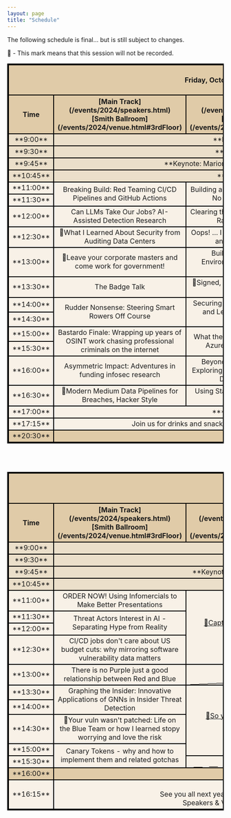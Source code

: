 ```yaml
---
layout: page
title: "Schedule"
---
```

<style>
table{
    border-collapse: collapse;
    border-spacing: 0;
    border:2px solid #000000;
    
}

th{
    border:2px solid #000000;
}

td{
    border:2px solid #000000;
    vertical-align: middle;
}
td.diagonalRising
{
	background: linear-gradient(to right bottom, #F8F1E7 0%,#F8F1E7 49.9%,#000000 50%,#000000 51%,#F8F1E7 51.1%,#F8F1E7 100%);
}

thead{
    background-color: #E0CBA8; 
}

tfoot{
    background-color: #E0CBA8; 
}
.General_items{
    background-color: #EBDFCA; 
}
tbody{
   background-color: #F8F1E7; 
}

</style>
The following schedule is final... but is still subject to changes.

🙈 - This mark means that this session will not be recorded.
<br>

<table width="100%">
<colgroup>
<col width="10%" />
<col width="30%" />
<col width="30%" />
<col width="30%" />
</colgroup>
<thead>
<tr class="header">
<th colspan=4 align="center"><br>Friday, October 25th, 2024<br><br></th>
</tr>
<tr class="header">
    <th markdown="span" align="center" rowspan=2 >Time</th>
    <th markdown="span" align="center" >[Main Track](/events/2024/speakers.html)<br>[Smith Ballroom](/events/2024/venue.html#3rdFloor)</th>
    <th markdown="span" align="center" >[Track 2](/events/2024/speakers.html)<br>[Rooms 329-327](/events/2024/venue.html#3rdFloor)</th>
    <th markdown="span" align="center" >[Workshops](/events/2024/workshops.html)<br>[Rooms 296,298](/events/2024/venue.html#2ndFloor)</th> 
</tr>
</thead>
<tbody>
    <tr class="General_items">
        <td markdown="span" align="center">**9:00**</td>
        <td markdown="span" align="center" colspan=3> **Registration Opens**</td>
    </tr>
    <tr class="General_items">
        <td markdown="span" align="center">**9:30**</td>
        <td markdown="span" align="center" colspan=3> **Opening Remarks**</td>
    </tr>
    <tr class="General_items">
        <td markdown="span" align="center">**9:45**</td>
        <td markdown="span" align="center" colspan=3> **Keynote: Marion Marschalek - Why We Research**</td>
    </tr>
    <tr class="General_items">
        <td markdown="span" align="center">**10:45**</td>
        <td markdown="span" align="center" colspan=3> **15 Minute Break**</td>
    </tr>
    <tr>
        <td markdown="span" align="center">**11:00**</td>
        <td markdown="span" align="center" rowspan=2 colspan=1>Breaking Build: Red Teaming CI/CD Pipelines and GitHub Actions</td>
        <td markdown="span" align="center" rowspan=2 colspan=1>Building a Windows WMI System With No Windows Knowledge </td>
        <td markdown="span" align="center" rowspan=2 colspan=1 rowspan=4><a href="https://bsidespdx.org/events/2024/workshops.html#resume-tuning-workshop">🙈Resume Tuning Workshop</a></td>
    </tr>
    <tr>
        <td markdown="span" align="center" colspan=1>**11:30**</td>
    </tr>
    <tr>
        <td markdown="span" align="center">**12:00**</td>
        <td markdown="span" align="center" colspan=1> Can LLMs Take Our Jobs? AI-Assisted Detection Research</td>
        <td markdown="span" align="center" colspan=1>Clearing the FOG: Unveiling the Latest Ransomware Trickery </td>
    </tr>
    <tr>
        <td markdown="span" align="center" >**12:30**</td>
        <td markdown="span" align="center" colspan=1>🙈What I Learned About Security from Auditing Data Centers </td>
        <td markdown="span" align="center" colspan=1>Oops! … I did it again: Security Pitfalls and how to avoid them </td>
    </tr>
    <tr>
        <td markdown="span" align="center" >**13:00**</td>
        <td markdown="span" align="center" colspan=1>🙈Leave your corporate masters and come work for government!</td>
        <td markdown="span" align="center" colspan=1>Building Bulletproof AWS Environments with Secure CDK Constructs </td>
        <td markdown="span" align="center" colspan=1 rowspan=4><a href="https://bsidespdx.org/events/2024/workshops.html#jonathan-reiter-and-emily-soward">🙈Incident Response for Artificial Intelligence: Playtest New Tabletop Exercises with the AIRCTL Project for fun and stickers</a></td>
    </tr>
    <tr>
        <td markdown="span" align="center" >**13:30**</td>
        <td markdown="span" align="center" colspan=1>The Badge Talk</td>
        <td markdown="span" align="center" colspan=1>🙈Signed, Sealed, Delivered: Ensuring Software Integrity </td>
    </tr>
    <tr>
        <td markdown="span" align="center" >**14:00**</td>
        <td markdown="span" align="center" rowspan=2 colspan=1>Rudder Nonsense: Steering Smart Rowers Off Course</td>
        <td markdown="span" align="center" rowspan=2 colspan=1>Securing the Future: Tackling Q-day and Leap-day challenges with CodeQL </td>
    </tr>
    <tr>
        <td markdown="span" align="center" colspan=1>**14:30**</td>
    </tr>
     <tr>
        <td markdown="span" align="center" >**15:00**</td>
<td markdown="span" align="center" colspan=1 rowspan=2>Bastardo Finale: Wrapping up years of OSINT work chasing professional criminals on the internet </td>
<td markdown="span" align="center" colspan=1 rowspan=2>What the Function: A Deep Dive into Azure Function App Security </td>
<td markdown="span" align="center" colspan=1 rowspan=4><a href="https://bsidespdx.org/events/2024/workshops.html#roll-your-own-edrxdrmdr">🙈Roll Your Own EDR/XDR/MDR</a></td>
    </tr>
     <tr>
        <td markdown="span" align="center" colspan=1>**15:30**</td>
    </tr>
     <tr>
        <td markdown="span" align="center" >**16:00**</td>
        <td markdown="span" align="center" colspan=1>Asymmetric Impact: Adventures in funding infosec research</td>
        <td markdown="span" align="center" colspan=1>Beyond the Hacker Stereotype: Exploring Cybersecurity Careers You Didn't Know Existed </td>
    </tr>
         <tr>
        <td markdown="span" align="center" >**16:30**</td>
        <td markdown="span" align="center" colspan=1>🙈Modern Medium Data Pipelines for Breaches, Hacker Style</td>
        <td markdown="span" align="center" colspan=1>Using Stardew Valley as a C2 client and infostealer </td>
    </tr>
    <tr >
        <td markdown="span" align="center">**17:00**</td>
        <td markdown="span" align="center" rowspan=1 colspan=3>***Closing Remarks***</td>
    </tr>
    <tr>
        <td markdown="span" align="center">**17:15**</td>
        <td markdown="span" align="center" colspan=3> Join us for drinks and snacks in the registration room after closing remarks</td>
    </tr>
    <tfoot>
    <tr>
        <td markdown="span" align="center">**20:30**</td>
        <td markdown="span" align="center" colspan=3> **Doors close**</td>
    </tr>
    </tfoot>
</tbody>
</table>

<br><br>

<table width="100%">
<colgroup>
    <col width="10%" />
    <col width="30%" />
    <col width="20%" />
    <col width="20%" />
    <col width="20%" />
</colgroup>
<thead>
<tr class="header">
<th colspan=5 align="center"><br>Saturday, October 26th, 2024<br><br></th>
</tr>
<tr class="header">
    <th markdown="span" align="center" rowspan=2 >Time</th>
    <th markdown="span" align="center" >[Main Track](/events/2024/speakers.html)<br>[Smith Ballroom](/events/2024/venue.html#3rdFloor)</th>
    <th markdown="span" align="center" >[Workshops A](/events/2024/workshops.html)<br>[Room 327](/events/2024/venue.html#2ndFloor)</th>
    <th markdown="span" align="center" >[Workshops B](/events/2024/workshops.html)<br>[Room 328](/events/2024/venue.html#2ndFloor)</th>
    <th markdown="span" align="center" >[Workshops C](/events/2024/workshops.html)<br>[Room 329](/events/2024/venue.html#2ndFloor)</th> 
</tr>
</thead>
<tr class="General_items">
    <td markdown="span" align="center">**9:00**</td>
    <td markdown="span" align="center" colspan=4> **Registration Opens**</td>
</tr>
<tr class="General_items">
    <td markdown="span" align="center">**9:30**</td>
    <td markdown="span" align="center" colspan=4> **Opening Remarks**</td>
</tr>
<tr class="General_items">
    <td markdown="span" align="center">**9:45**</td>
    <td markdown="span" align="center" colspan=4> **Keynote: Kees Cook - A Decade of Low-Hanging Fruit in the Linux Kernel**</td>
</tr>
<tr class="General_items">
    <td markdown="span" align="center">**10:45**</td>
    <td markdown="span" align="center" colspan=4> **15 Minute Break**</td>
</tr>
<tr>
    <td markdown="span" align="center">**11:00**</td>
    <td markdown="span" align="center" rowspan=1 colspan=1>ORDER NOW!  Using Infomercials to Make Better Presentations</td>
    <td markdown="span" align="center" rowspan=4 colspan=1><a href="https://bsidespdx.org/events/2024/workshops.html#capture-the-flag-ctf-with-feedback">🙈Capture The Flag (CTF) With Feedback</a></td>
    <td markdown="span" align="center" rowspan=4 colspan=1><a href="https://bsidespdx.org/events/2024/workshops.html#intro-to-generative-ai-security">🙈Intro to Generative AI security</a></td>
    <td markdown="span" align="center" rowspan=4 colspan=1><a href="https://bsidespdx.org/events/2024/workshops.html#threatshop-intro-to-web-vulnerabilities">🙈ThreatShop: Intro to Web Vulnerabilities</a></td>
</tr>
<tr>
    <td markdown="span" align="center" >**11:30**</td>
    <td markdown="span" align="center" rowspan=2 colspan=1>Threat Actors Interest in AI - Separating Hype from Reality</td>
</tr>
<tr>
    <td markdown="span" align="center">**12:00**</td>
</tr>
<tr>
    <td markdown="span" align="center" >**12:30**</td>
    <td markdown="span" align="center" colspan=1>CI/CD jobs don't care about US budget cuts: why mirroring software vulnerability data matters</td>
</tr>
<tr>
    <td markdown="span" align="center" >**13:00**</td>
    <td markdown="span" align="center" colspan=1>There is no Purple just a good relationship between Red and Blue </td>
    <td markdown="span" align="center" class="diagonalRising" colspan=3> </td>
</tr>
<tr>
    <td markdown="span" align="center" >**13:30**</td>
    <td markdown="span" align="center" colspan=1 rowspan=2> Graphing the Insider: Innovative Applications of GNNs in Insider Threat Detection</td>
    <td markdown="span" align="center" colspan=1 rowspan=4><a href="https://bsidespdx.org/events/2024/workshops.html#so-youd-like-to-present-at-a-conference">🙈So you'd like to present at a conference</a></td>
    <td markdown="span" align="center" colspan=1 rowspan=4><a href="https://bsidespdx.org/events/2024/workshops.html#an-introduction-to-generative-security-applications">🙈An Introduction to Generative Security Applications</a></td>
    <td markdown="span" align="center" colspan=1 rowspan=4><a href="https://bsidespdx.org/events/2024/workshops.html#visualizing-memory-allocations-with-windbg-and-p5js">🙈Visualizing memory allocations with Windbg and p5.js</a></td>
</tr>
<tr>
    <td markdown="span" align="center" >**14:00**</td>
</tr>
<tr>
    <td markdown="span" align="center" colspan=1>**14:30**</td>
    <td markdown="span" align="center" colspan=1>🙈Your vuln wasn't patched: Life on the Blue Team or how I learned stopy worrying and love the risk</td>
</tr>
    <tr>
    <td markdown="span" align="center" >**15:00**</td>
    <td markdown="span" align="center" colspan=1 rowspan=2>Canary Tokens - why and how to implement them and related gotchas</td>
</tr>
    <tr>
    <td markdown="span" align="center" colspan=1>**15:30**</td>
    <td markdown="span" align="center" class="diagonalRising" colspan=3 rowspan=1></td>
<tr style="background-color: #E0CBA8;">
    <td markdown="span" align="center">**16:00**</td>
    <td markdown="span" align="center" rowspan=1 colspan=4>***Closing Remarks***</td>
</tr>
<tr>
    <td markdown="span" align="center">**16:15**</td>
    <td markdown="span" align="center" colspan=4> **BSIDES Portland 2025 Planning begins**<br>See you all next year or sooner! We'll be packing up and out of the venue immediately after closing. <br>Speakers & Volunteers, see your email for details about the VIP thank-you afterparty.</td>
</tr>



<!-- <tr>
    <td markdown="span" align="center">Second column **fields**</td>
    <td markdown="span" align="left">Some more descriptive text.</td>
    <td markdown="span" align="left"> text</td>
</tr> -->

